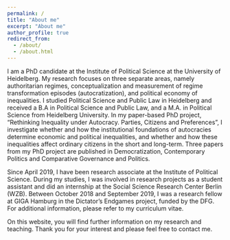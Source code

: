 ```yaml
---
permalink: /
title: "About me"
excerpt: "About me"
author_profile: true
redirect_from: 
  - /about/
  - /about.html
---
```


I am a PhD candidate at the Institute of Political Science at the University of Heidelberg. My research focuses on three separate areas, namely authoritarian regimes, conceptualization and measurement of regime transformation episodes (autocratization), and political economy of inequalities. I studied Political Science and Public Law in Heidelberg and received a B.A in Political Science and Public Law, and a M.A. in Political Science from Heidelberg University. In my paper-based PhD project, “Rethinking Inequality under Autocracy. Parties, Citizens and Preferences”, I investigate whether and how the institutional foundations of autocracies determine economic and political inequalities, and whether and how these inequalities affect ordinary citizens in the short and long-term. Three papers from my PhD project are published in Democratization, Contemporary Politics and Comparative Governance and Politics. 

Since April 2019, I have been research associate at the Institute of Political Science. During my studies, I was involved in research projects as a student assistant and did an internship at the Social Science Research Center Berlin (WZB). Between October 2018 and September 2019, I was a research fellow at GIGA Hamburg in the Dictator’s Endgames project, funded by the DFG. For additional information, please refer to my curriculum vitae.

On this website, you will find further information on my research and teaching. Thank you for your interest and please feel free to contact me.
